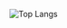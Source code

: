 ![Top Langs](https://github-readme-stats.vercel.app/api/top-langs/?username=Tksn07&theme=tokyonight)
